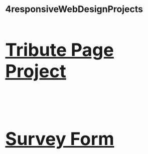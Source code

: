 # 4responsiveWebDesignProjects   <a href="https://codepen.io/Aminos02/pen/abWjgYM" alt="tribute web page" target="_blank"><h1>Tribute Page Project</h1></a> <br> <a href="https://codepen.io/Aminos02/pen/abWaZRx" alt="tribute web page" target="_blank"><h1>Survey Form</h1></a>
